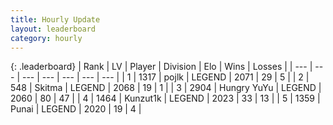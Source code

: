 ```yaml
---
title: Hourly Update
layout: leaderboard
category: hourly
---
```


{: .leaderboard}
| Rank | LV | Player | Division | Elo | Wins | Losses |
| --- | --- | --- | --- | --- | --- | --- |
| <span data-change="0">1</span> | 1317 | <span title="ID: 4783">pojlk</span> | LEGEND | <span data-change="0">2071</span> | <span data-change="0">29</span> | <span data-change="0">5</span> |
| <span data-change="0">2</span> | 548 | <span title="ID: 402846">Skitma</span> | LEGEND | <span data-change="0">2068</span> | <span data-change="0">19</span> | <span data-change="0">1</span> |
| <span data-change="0">3</span> | 2904 | <span title="ID: 164871">Hungry YuYu</span> | LEGEND | <span data-change="0">2060</span> | <span data-change="0">80</span> | <span data-change="0">47</span> |
| <span data-change="0">4</span> | 1464 | <span title="ID: 392407">Kunzut1k</span> | LEGEND | <span data-change="0">2023</span> | <span data-change="0">33</span> | <span data-change="0">13</span> |
| <span data-change="0">5</span> | 1359 | <span title="ID: 361226">Punai</span> | LEGEND | <span data-change="0">2020</span> | <span data-change="0">19</span> | <span data-change="0">4</span> |